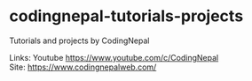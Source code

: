 # codingnepal-tutorials-projects
 Tutorials and projects by CodingNepal
 
 Links:
 Youtube
 https://www.youtube.com/c/CodingNepal
 <br/>
 Site:
 https://www.codingnepalweb.com/
